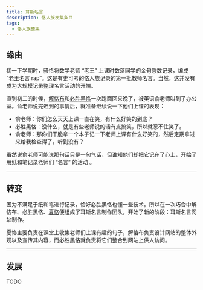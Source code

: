 ```yaml
---
title: 耳斯名言
description: 恪人族梗集条目
tags:
  - 恪人族梗集
---
```


## 缘由

初一下学期时，骚恪将数学老师 “老王” 上课时数落同学的金句悉数记录，编成 “老王名言 rap”。这是有史可考的恪人族记录的第一批教师名言。当然，这并没有成为大规模记录整理名言活动的开端。

直到初二的时候，[解恪布](解恪布)和[必胜黑恪](必胜黑恪)一次跑面回来晚了，被英语俞老师叫到了办公室。俞老师说完迟到的事情后，就准备继续说一下他们上课的表现：

- 俞老师：你们怎么天天上课一直在笑，有什么好笑的到底？
- 必胜黑恪：没什么，就是有些老师说的话有点搞笑，所以就忍不住笑了。
- 俞老师：那你们干脆拿一个本子记一下老师上课有什么好笑的，然后定期拿过来给我检查得了，听到没有？

虽然说俞老师可能说那句话只是一句气话，但谁知他们却把它记在了心上，开始了用纸和笔记录老师们 “名言” 的活动 。

<WImg src="https://wikioss.xhemj.work/krzfs/wiki/cfc67893b27bec96f22dae1ec159560a.jpg" title="耳斯名言在班级后墙写的广告" ></WImg>

---

## 转变

因为不满足于纸和笔进行记录，恰好必胜黑恪也懂一些技术。所以在一次巧合中解恪布、必胜黑恪、[夏恪](夏恪)便组成了耳斯名言制作团队，开始了新的阶段：耳斯名言网站制作。

夏恪主要负责在课堂上收集老师们上课有趣的句子，解恪布负责设计网站的整体外观以及宣传其内容，而必胜黑恪就负责将它们整合到网站上供人访问。

<WImg src="https://wikioss.xhemj.work/krzfs/wiki/5d1c4273426906af45a0facf507831f5.jpg" title="耳斯名言在家长会时打的广告" ></WImg>

---

## 发展

TODO
